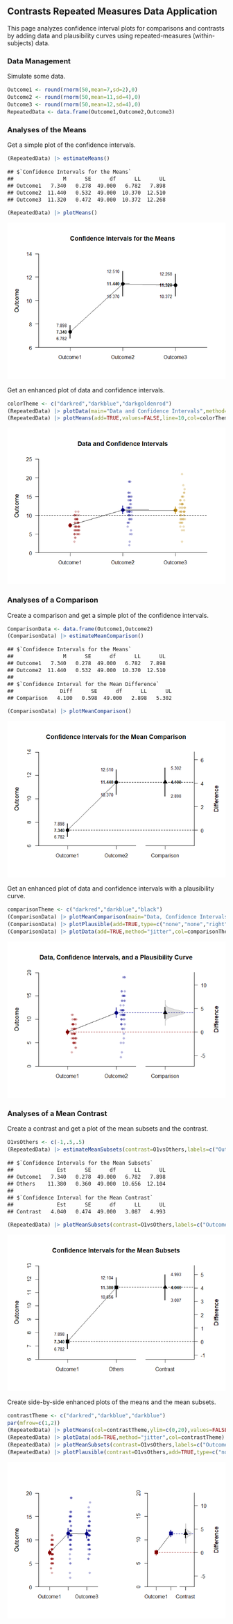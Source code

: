 ## Contrasts Repeated Measures Data Application

This page analyzes confidence interval plots for comparisons and contrasts by adding data and plausibility curves using repeated-measures (within-subjects) data.

### Data Management

Simulate some data.

```r
Outcome1 <- round(rnorm(50,mean=7,sd=2),0)
Outcome2 <- round(rnorm(50,mean=11,sd=4),0)
Outcome3 <- round(rnorm(50,mean=12,sd=4),0)
RepeatedData <- data.frame(Outcome1,Outcome2,Outcome3)
```

### Analyses of the Means

Get a simple plot of the confidence intervals.

```r
(RepeatedData) |> estimateMeans()
```

```
## $`Confidence Intervals for the Means`
##                M      SE      df      LL      UL
## Outcome1   7.340   0.278  49.000   6.782   7.898
## Outcome2  11.440   0.532  49.000  10.370  12.510
## Outcome3  11.320   0.472  49.000  10.372  12.268
```

```r
(RepeatedData) |> plotMeans()
```

![](figures/Contrasts-Repeated-ConfidenceA-1.png)<!-- -->

Get an enhanced plot of data and confidence intervals.

```r
colorTheme <- c("darkred","darkblue","darkgoldenrod")
(RepeatedData) |> plotData(main="Data and Confidence Intervals",method="jitter",col=colorTheme)
(RepeatedData) |> plotMeans(add=TRUE,values=FALSE,line=10,col=colorTheme)
```

![](figures/Contrasts-Repeated-ConfidenceB-1.png)<!-- -->

### Analyses of a Comparison

Create a comparison and get a simple plot of the confidence intervals.

```r
ComparisonData <- data.frame(Outcome1,Outcome2)
(ComparisonData) |> estimateMeanComparison()
```

```
## $`Confidence Intervals for the Means`
##                M      SE      df      LL      UL
## Outcome1   7.340   0.278  49.000   6.782   7.898
## Outcome2  11.440   0.532  49.000  10.370  12.510
## 
## $`Confidence Interval for the Mean Difference`
##               Diff      SE      df      LL      UL
## Comparison   4.100   0.598  49.000   2.898   5.302
```

```r
(ComparisonData) |> plotMeanComparison()
```

![](figures/Contrasts-Repeated-ComparisonA-1.png)<!-- -->

Get an enhanced plot of data and confidence intervals with a plausibility curve.

```r
comparisonTheme <- c("darkred","darkblue","black")
(ComparisonData) |> plotMeanComparison(main="Data, Confidence Intervals, and a Plausibility Curve",ylim=c(0,20),values=FALSE,col=comparisonTheme)
(ComparisonData) |> plotPlausible(add=TRUE,type=c("none","none","right"),col=comparisonTheme)
(ComparisonData) |> plotData(add=TRUE,method="jitter",col=comparisonTheme)
```

![](figures/Contrasts-Repeated-ComparisonB-1.png)<!-- -->

### Analyses of a Mean Contrast

Create a contrast and get a plot of the mean subsets and the contrast.

```r
O1vsOthers <- c(-1,.5,.5)
(RepeatedData) |> estimateMeanSubsets(contrast=O1vsOthers,labels=c("Outcome1","Others"))
```

```
## $`Confidence Intervals for the Mean Subsets`
##              Est      SE      df      LL      UL
## Outcome1   7.340   0.278  49.000   6.782   7.898
## Others    11.380   0.360  49.000  10.656  12.104
## 
## $`Confidence Interval for the Mean Contrast`
##              Est      SE      df      LL      UL
## Contrast   4.040   0.474  49.000   3.087   4.993
```

```r
(RepeatedData) |> plotMeanSubsets(contrast=O1vsOthers,labels=c("Outcome1","Others"))
```

![](figures/Contrasts-Repeated-ContrastA-1.png)<!-- -->

Create side-by-side enhanced plots of the means and the mean subsets.

```r
contrastTheme <- c("darkred","darkblue","darkblue")
par(mfrow=c(1,2))
(RepeatedData) |> plotMeans(col=contrastTheme,ylim=c(0,20),values=FALSE,main="")
(RepeatedData) |> plotData(add=TRUE,method="jitter",col=contrastTheme)
(RepeatedData) |> plotMeanSubsets(contrast=O1vsOthers,labels=c("Outcome1","Others"),col=comparisonTheme,ylim=c(0,20),ylab="",values=FALSE,main="")
(RepeatedData) |> plotPlausible(contrast=O1vsOthers,add=TRUE,type=c("none","none","right"),col=comparisonTheme)
```

![](figures/Contrasts-Repeated-ContrastB-1.png)<!-- -->
